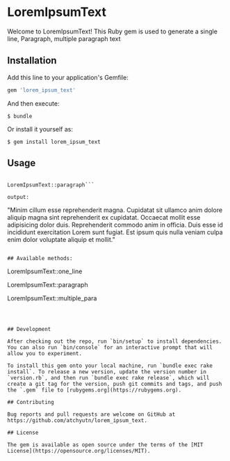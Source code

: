 # LoremIpsumText
Welcome to LoremIpsumText! This Ruby gem is used to generate a single line, Paragraph, multiple paragraph text

## Installation

Add this line to your application's Gemfile:

```ruby
gem 'lorem_ipsum_text'
```

And then execute:

    $ bundle

Or install it yourself as:

    $ gem install lorem_ipsum_text

## Usage

```require 'lorem_ipsum_text'

LoremIpsumText::paragraph```

output: 
```
"Minim cillum esse reprehenderit magna. Cupidatat sit ullamco anim dolore aliquip magna sint reprehenderit ex cupidatat. Occaecat mollit esse adipisicing dolor duis. Reprehenderit commodo anim in officia. Duis esse id incididunt exercitation Lorem sunt fugiat. Est ipsum quis nulla veniam culpa enim dolor voluptate aliquip et mollit." 
```

## Available methods:

```
LoremIpsumText::one_line

LoremIpsumText::paragraph

LoremIpsumText::multiple_para
```



## Development

After checking out the repo, run `bin/setup` to install dependencies. You can also run `bin/console` for an interactive prompt that will allow you to experiment.

To install this gem onto your local machine, run `bundle exec rake install`. To release a new version, update the version number in `version.rb`, and then run `bundle exec rake release`, which will create a git tag for the version, push git commits and tags, and push the `.gem` file to [rubygems.org](https://rubygems.org).

## Contributing

Bug reports and pull requests are welcome on GitHub at https://github.com/atchyutn/lorem_ipsum_text.

## License

The gem is available as open source under the terms of the [MIT License](https://opensource.org/licenses/MIT).
